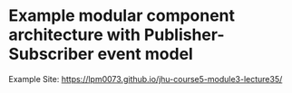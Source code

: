 # Example modular component architecture with Publisher-Subscriber event model


Example Site: https://lpm0073.github.io/jhu-course5-module3-lecture35/
